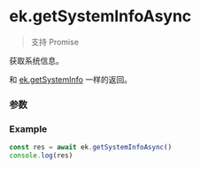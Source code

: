 # ek.getSystemInfoAsync

> <Icon type="success" /> 支持 Promise

获取系统信息。

和 [ek.getSystemInfo](./getSystemInfo) 一样的返回。

### 参数

<Props options />

### Example

```ts
const res = await ek.getSystemInfoAsync()
console.log(res)
```
